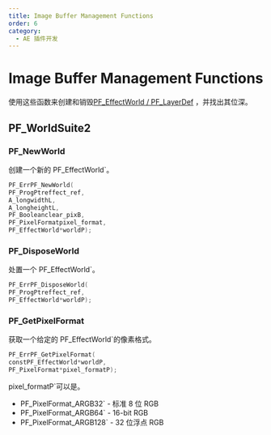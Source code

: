 ```yaml
---
title: Image Buffer Management Functions
order: 6
category:
  - AE 插件开发
---
```


# Image Buffer Management Functions

使用这些函数来创建和销毁[PF_EffectWorld / PF_LayerDef](../effect-basics/PF_EffectWorld.html) ，并找出其位深。

## PF_WorldSuite2

### PF_NewWorld

创建一个新的 PF_EffectWorld`。

```cpp
PF_ErrPF_NewWorld(
PF_ProgPtreffect_ref,
A_longwidthL,
A_longheightL,
PF_Booleanclear_pixB,
PF_PixelFormatpixel_format,
PF_EffectWorld*worldP);
```

### PF_DisposeWorld

处置一个 PF_EffectWorld`。

```cpp
PF_ErrPF_DisposeWorld(
PF_ProgPtreffect_ref,
PF_EffectWorld*worldP);
```

### PF_GetPixelFormat

获取一个给定的 PF_EffectWorld`的像素格式。

```cpp
PF_ErrPF_GetPixelFormat(
constPF_EffectWorld*worldP,
PF_PixelFormat*pixel_formatP);
```

pixel_formatP`可以是。

- PF_PixelFormat_ARGB32` - 标准 8 位 RGB
- PF_PixelFormat_ARGB64` - 16-bit RGB
- PF_PixelFormat_ARGB128` - 32 位浮点 RGB

